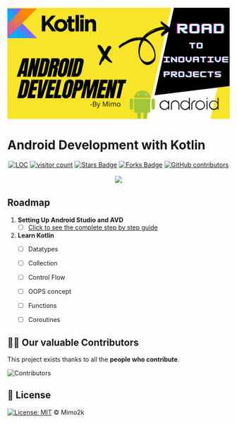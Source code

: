 
![banner image](https://github.com/Mimo2k/Android-Development/blob/1ceedea76a15633439b95f1c860c582fc3b5717a/Resources/Banner.png)

# Android Development with Kotlin


<div align="center">
<a href="https://github.com/Mimo2k/Android-Development"><img src="https://sloc.xyz/github/Mimo2k/Android-Development" alt="LOC"/></a>
<a href="https://github.com/Mimo2k/Android-Development"><img src="https://visitor-badge.laobi.icu/badge?page_id=Mimo2k.Android-Development" alt="visitor count"/></a>
<a href="https://github.com/Mimo2k/Android-Development/stargazers"><img src="https://img.shields.io/github/stars/Mimo2k/Android-Development" alt="Stars Badge"/></a>
<a href="https://github.com/Mimo2k/Android-Development/network/members"><img src="https://img.shields.io/github/forks/Mimo2k/Android-Development" alt="Forks Badge"/></a>
<a href="https://github.com/Mimo2k/Android-Development/graphs/contributors"><img alt="GitHub contributors" src="https://img.shields.io/github/contributors/Mimo2k/Android-Development?color=2b9348"></a>
<br />
<br />
  <img src="https://user-images.githubusercontent.com/73097560/115834477-dbab4500-a447-11eb-908a-139a6edaec5c.gif">
  </div>
  
  ## Roadmap

1. **Setting Up Android Studio and AVD**
    - [ ] [Click to see the complete step by step guide](https://github.com/Mimo2k/Android-Development/blob/8ffe3183a1d9f5b92dd8549944c5ab2e5976c285/Setting%20up%20Android%20Studio%20and%20Avd/Setting%20Up%20Android%20Studio%20and%20Avd.pdf)

2. **Learn Kotlin**  
    - [ ]  Datatypes
    - [ ]  Collection 
    - [ ]  Control Flow 
    - [ ]  OOPS concept
    - [ ]  Functions
    - [ ]  Coroutines


## 👨‍💻 Our valuable Contributors

This project exists thanks to all the **people who contribute**.

![Contributors](https://contributors-img.web.app/image?repo=Mimo2k/Android-Development)


## 📜 License

[![License: MIT](https://img.shields.io/badge/License-MIT-yellow.svg)](./LICENSE) © Mimo2k

